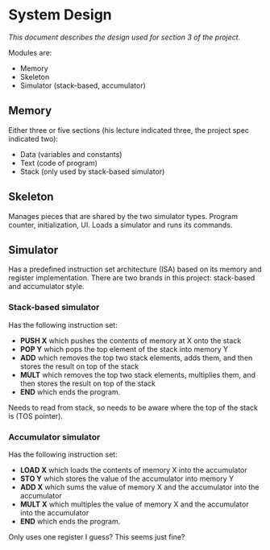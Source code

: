 # System Design
*This document describes the design used for section 3 of the project.*

Modules are:
- Memory
- Skeleton
- Simulator (stack-based, accumulator)

## Memory
Either three or five sections (his lecture indicated three, the project spec
indicated two):
- Data (variables and constants)
- Text (code of program)
- Stack (only used by stack-based simulator)

## Skeleton
Manages pieces that are shared by the two simulator types. Program counter,
initialization, UI. Loads a simulator and runs its commands.

## Simulator
Has a predefined instruction set architecture (ISA) based on its memory and
register implementation. There are two brands in this project: stack-based
and accumulator style.

### Stack-based simulator
Has the following instruction set:
- **PUSH X** which pushes the contents of memory at X onto the stack
- **POP Y** which pops the top element of the stack into memory Y
- **ADD** which removes the top two stack elements, adds them, and then stores
the result on top of the stack
- **MULT** which removes the top two stack elements, multiplies them, and then
stores the result on top of the stack
- **END** which ends the program.

Needs to read from stack, so needs to be aware where the top of the stack is
(TOS pointer).

### Accumulator simulator
Has the following instruction set:
- **LOAD X** which loads the contents of memory X into the accumulator
- **STO Y** which stores the value of the accumulator into memory Y
- **ADD X** which sums the value of memory X and the accumulator into the
accumulator
- **MULT X** which multiples the value of memory X and the accumulator into the
accumulator
- **END** which ends the program.

Only uses one register I guess? This seems just fine?
